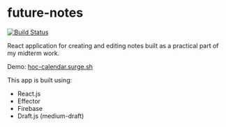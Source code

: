 # future-notes
[![Build Status](https://travis-ci.com/sanohin/future-notes.svg?branch=master)](https://travis-ci.com/sanohin/future-notes)

React application for creating and editing notes built as a practical part of my midterm work.

Demo: [hoc-calendar.surge.sh](https://hoc-calendar.surge.sh)

This app is built using:
- React.js
- Effector
- Firebase
- Draft.js (medium-draft)
